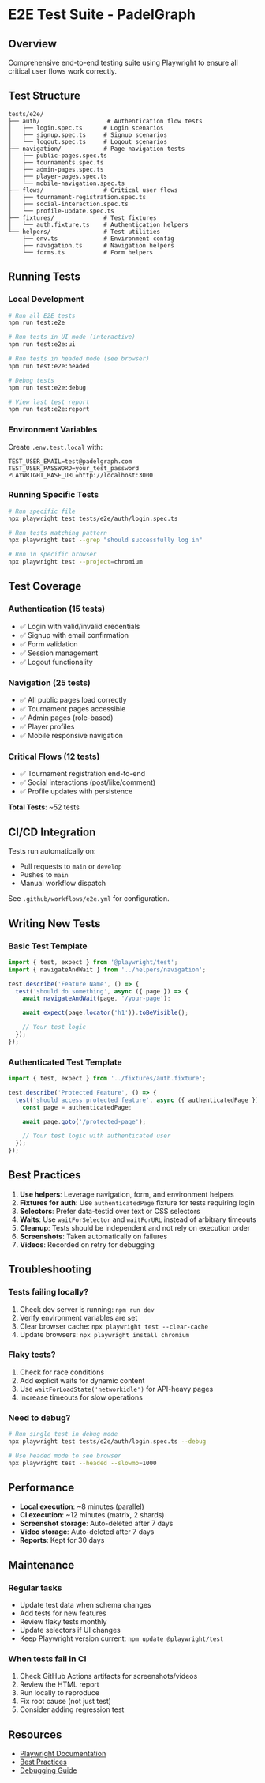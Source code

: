 # E2E Test Suite - PadelGraph

## Overview

Comprehensive end-to-end testing suite using Playwright to ensure all critical user flows work correctly.

## Test Structure

```
tests/e2e/
├── auth/                   # Authentication flow tests
│   ├── login.spec.ts      # Login scenarios
│   ├── signup.spec.ts     # Signup scenarios
│   └── logout.spec.ts     # Logout scenarios
├── navigation/            # Page navigation tests
│   ├── public-pages.spec.ts
│   ├── tournaments.spec.ts
│   ├── admin-pages.spec.ts
│   ├── player-pages.spec.ts
│   └── mobile-navigation.spec.ts
├── flows/                 # Critical user flows
│   ├── tournament-registration.spec.ts
│   ├── social-interaction.spec.ts
│   └── profile-update.spec.ts
├── fixtures/              # Test fixtures
│   └── auth.fixture.ts    # Authentication helpers
└── helpers/               # Test utilities
    ├── env.ts             # Environment config
    ├── navigation.ts      # Navigation helpers
    └── forms.ts           # Form helpers
```

## Running Tests

### Local Development

```bash
# Run all E2E tests
npm run test:e2e

# Run tests in UI mode (interactive)
npm run test:e2e:ui

# Run tests in headed mode (see browser)
npm run test:e2e:headed

# Debug tests
npm run test:e2e:debug

# View last test report
npm run test:e2e:report
```

### Environment Variables

Create `.env.test.local` with:

```env
TEST_USER_EMAIL=test@padelgraph.com
TEST_USER_PASSWORD=your_test_password
PLAYWRIGHT_BASE_URL=http://localhost:3000
```

### Running Specific Tests

```bash
# Run specific file
npx playwright test tests/e2e/auth/login.spec.ts

# Run tests matching pattern
npx playwright test --grep "should successfully log in"

# Run in specific browser
npx playwright test --project=chromium
```

## Test Coverage

### Authentication (15 tests)
- ✅ Login with valid/invalid credentials
- ✅ Signup with email confirmation
- ✅ Form validation
- ✅ Session management
- ✅ Logout functionality

### Navigation (25 tests)
- ✅ All public pages load correctly
- ✅ Tournament pages accessible
- ✅ Admin pages (role-based)
- ✅ Player profiles
- ✅ Mobile responsive navigation

### Critical Flows (12 tests)
- ✅ Tournament registration end-to-end
- ✅ Social interactions (post/like/comment)
- ✅ Profile updates with persistence

**Total Tests**: ~52 tests

## CI/CD Integration

Tests run automatically on:
- Pull requests to `main` or `develop`
- Pushes to `main`
- Manual workflow dispatch

See `.github/workflows/e2e.yml` for configuration.

## Writing New Tests

### Basic Test Template

```typescript
import { test, expect } from '@playwright/test';
import { navigateAndWait } from '../helpers/navigation';

test.describe('Feature Name', () => {
  test('should do something', async ({ page }) => {
    await navigateAndWait(page, '/your-page');

    await expect(page.locator('h1')).toBeVisible();

    // Your test logic
  });
});
```

### Authenticated Test Template

```typescript
import { test, expect } from '../fixtures/auth.fixture';

test.describe('Protected Feature', () => {
  test('should access protected feature', async ({ authenticatedPage }) => {
    const page = authenticatedPage;

    await page.goto('/protected-page');

    // Your test logic with authenticated user
  });
});
```

## Best Practices

1. **Use helpers**: Leverage navigation, form, and environment helpers
2. **Fixtures for auth**: Use `authenticatedPage` fixture for tests requiring login
3. **Selectors**: Prefer data-testid over text or CSS selectors
4. **Waits**: Use `waitForSelector` and `waitForURL` instead of arbitrary timeouts
5. **Cleanup**: Tests should be independent and not rely on execution order
6. **Screenshots**: Taken automatically on failures
7. **Videos**: Recorded on retry for debugging

## Troubleshooting

### Tests failing locally?

1. Check dev server is running: `npm run dev`
2. Verify environment variables are set
3. Clear browser cache: `npx playwright test --clear-cache`
4. Update browsers: `npx playwright install chromium`

### Flaky tests?

1. Check for race conditions
2. Add explicit waits for dynamic content
3. Use `waitForLoadState('networkidle')` for API-heavy pages
4. Increase timeouts for slow operations

### Need to debug?

```bash
# Run single test in debug mode
npx playwright test tests/e2e/auth/login.spec.ts --debug

# Use headed mode to see browser
npx playwright test --headed --slowmo=1000
```

## Performance

- **Local execution**: ~8 minutes (parallel)
- **CI execution**: ~12 minutes (matrix, 2 shards)
- **Screenshot storage**: Auto-deleted after 7 days
- **Video storage**: Auto-deleted after 7 days
- **Reports**: Kept for 30 days

## Maintenance

### Regular tasks

- Update test data when schema changes
- Add tests for new features
- Review flaky tests monthly
- Update selectors if UI changes
- Keep Playwright version current: `npm update @playwright/test`

### When tests fail in CI

1. Check GitHub Actions artifacts for screenshots/videos
2. Review the HTML report
3. Run locally to reproduce
4. Fix root cause (not just test)
5. Consider adding regression test

## Resources

- [Playwright Documentation](https://playwright.dev)
- [Best Practices](https://playwright.dev/docs/best-practices)
- [Debugging Guide](https://playwright.dev/docs/debug)
